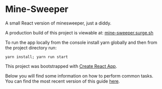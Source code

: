 # Mine-Sweeper

A small React version of minesweeper, just a diddy.

A production build of this project is viewable at: [mine-sweeper.surge.sh](http://mine-sweeper.surge.sh)

To run the app locally from the console install yarn globally and then from the project directory run:

```
yarn install; yarn run start
```

This project was bootstrapped with [Create React App](https://github.com/facebookincubator/create-react-app).

Below you will find some information on how to perform common tasks.<br>
You can find the most recent version of this guide [here](https://github.com/facebookincubator/create-react-app/blob/master/packages/react-scripts/template/README.md).
